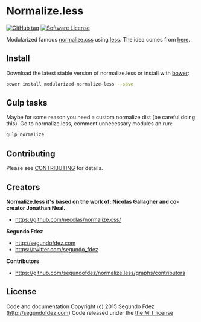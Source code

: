 # Normalize.less

[![GitHub tag](https://img.shields.io/github/tag/segundofdez/normalize.less.svg?style=flat-square)](https://github.com/segundofdez/reticulas-cssframework/tags)
[![Software License](https://img.shields.io/badge/license-MIT-brightgreen.svg?style=flat-square)](LICENSE.md)

Modularized famous [normalize.css][3] using [less][1].
The idea comes from [here][4].


## Install

Download the latest stable version of normalize.less or install with [bower][2]:
```bash
bower install modularized-normalize-less --save
```


## Gulp tasks
Maybe for some reason you need a custom normalize dist (be careful doing this). Go to normalize.less, comment unnecessary modules an run:
```bash
gulp normalize
```


## Contributing

Please see [CONTRIBUTING](https://github.com/segundofdez/normalize.less/blob/master/CONTRIBUTING.md) for details.


## Creators

**Normalize.less it's based on the work of:  Nicolas Gallagher and co-creator Jonathan Neal.**

- <https://github.com/necolas/normalize.css/>

**Segundo Fdez**

- <http://segundofdez.com>
- <https://twitter.com/segundo_fdez>

**Contributors**
- <https://github.com/segundofdez/normalize.less/graphs/contributors>


## License
Code and documentation Copyright (c) 2015 Segundo Fdez (http://segundofdez.com) Code released under the [the MIT license](https://github.com/segundofdez/normalize.less/blob/dev/LICENSE.md)

[1]:http://lesscss.org/
[2]:http://bower.io/
[3]:https://github.com/necolas/normalize.css/
[4]:https://github.com/necolas/normalize.css/issues/222
